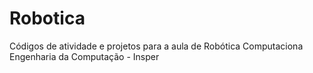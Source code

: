 # Robotica

Códigos de atividade e projetos para a aula de Robótica Computaciona
Engenharia da Computação - Insper
